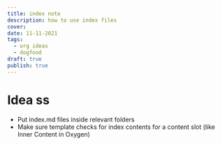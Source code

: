 ```yaml
---
title: index note
description: how to use index files
cover:
date: 11-11-2021
tags:
  - org ideas
  - dogfood
draft: true
publish: true
---
```


# Idea ss

- Put index.md files inside relevant folders
- Make sure template checks for index contents for a content slot (like Inner Content in Oxygen)

